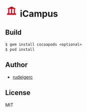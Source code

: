 # ![iCampus](AppIcon.png) iCampus

## Build

```shell
$ gem install cocoapods <optional>
$ pod install
```

## Author

- [rudeigerc](https://github.com/rudeigerc)

## License

MIT
